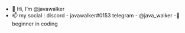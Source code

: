 - 👋 Hi, I’m @javawalker
- 📫 my social : discord - javawalker#0153 telegram - @java_walker
-👾 beginner in coding
